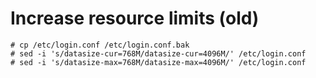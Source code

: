 # Increase resource limits (old)
```
# cp /etc/login.conf /etc/login.conf.bak
# sed -i 's/datasize-cur=768M/datasize-cur=4096M/' /etc/login.conf
# sed -i 's/datasize-max=768M/datasize-max=4096M/' /etc/login.conf
```
